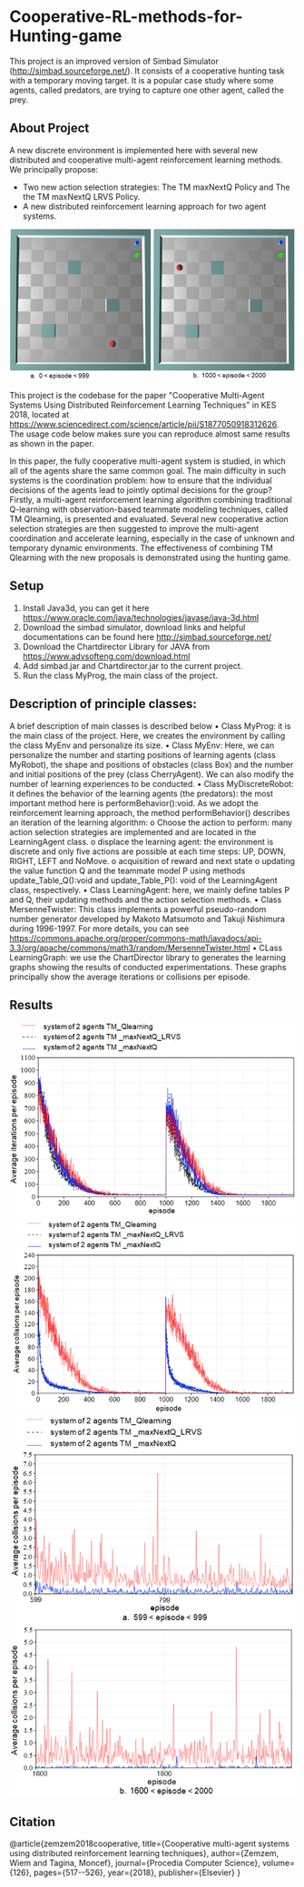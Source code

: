 # Cooperative-RL-methods-for-Hunting-game

This project is an improved version of Simbad Simulator (http://simbad.sourceforge.net/).  It consists of a cooperative hunting task with a temporary moving target. It is a popular case study where some agents, called predators, are trying to capture one other agent, called the prey.

## About Project
A new discrete environment is implemented here with several new distributed and cooperative multi-agent reinforcement learning methods. We principally propose:
*	Two new action selection strategies: The TM maxNextQ Policy and The the TM maxNextQ LRVS Policy.
*	A new distributed reinforcement learning approach for two agent systems. 

<img src="/Cooperative-RL-methods-for-Hunting-game/images/Testing_environment.png" alt="Testing_environment"/>

This project is the codebase for the paper "Cooperative Multi-Agent Systems Using Distributed Reinforcement Learning Techniques" in KES 2018, located at https://www.sciencedirect.com/science/article/pii/S1877050918312626. The usage code below makes sure you can reproduce almost same results as shown in the paper.

In this paper, the fully cooperative multi-agent system is studied, in which all of the agents share the same common goal. The main difficulty in such systems is the coordination problem: how to ensure that the individual decisions of the agents lead to jointly optimal decisions for the group? Firstly, a multi-agent reinforcement learning algorithm combining traditional Q-learning with observation-based teammate modeling techniques, called TM Qlearning, is presented and evaluated. Several new cooperative action selection strategies are then suggested to improve the multi-agent coordination and accelerate learning, especially in the case of unknown and temporary dynamic environments. The effectiveness of combining TM Qlearning with the new proposals is demonstrated using the hunting game.

## Setup
1)	Install Java3d, you can get it here https://www.oracle.com/java/technologies/javase/java-3d.html
2)	Download the simbad simulator, download links and helpful documentations can be found here http://simbad.sourceforge.net/
3)	Download the Chartdirector Library for JAVA from  https://www.advsofteng.com/download.html
4)	Add  simbad.jar and Chartdirector.jar to the current project.
5)	Run the class MyProg, the main class of the project.

## Description of principle classes:
A brief description of main classes is described below
•	Class MyProg: it is the main class of the project. Here, we creates the environment by calling the class MyEnv  and personalize its size.
•	Class MyEnv: Here, we can personalize the number and starting positions of learning agents  (class MyRobot), the shape and positions of obstacles (class Box) and the number and initial positions of the prey (class CherryAgent). We can also modify the number of learning experiences to be conducted.
•	Class MyDiscreteRobot: it defines the behavior of the learning agents (the predators): the most important method here is performBehavior():void. As we adopt the reinforcement learning approach, the method performBehavior() describes an iteration of the learning algorithm:
o	Choose the action to perform: many action selection strategies are implemented and are located in the LearningAgent class.
o	displace the learning agent: the environment is discrete and only five actions are possible at each time steps: UP, DOWN, RIGHT, LEFT and NoMove. 
o	acquisition of reward and next state
o	updating the value function Q and the teammate model P using methods update_Table_Q():void and update_Table_P(): void of the  LearningAgent class, respectively.
•	Class LearningAgent: here, we mainly define tables P and Q, their updating methods and the action selection methods.
•	Class MersenneTwister: This class implements a powerful pseudo-random number generator developed by Makoto Matsumoto and Takuji Nishimura during 1996-1997. For more details, you can see https://commons.apache.org/proper/commons-math/javadocs/api-3.3/org/apache/commons/math3/random/MersenneTwister.html
•	CLass LearningGraph: we use the ChartDirector library to generates the learning graphs showing the results of conducted experimentations. These graphs principally show the average iterations or collisions per episode.

## Results

<img src="/Cooperative-RL-methods-for-Hunting-game/images/learningIteration.png" alt="learningIteration"/>

<img src="/Cooperative-RL-methods-for-Hunting-game/images/collision.png" alt="collision"/>

<img src="/Cooperative-RL-methods-for-Hunting-game/images/collisionAfterConvergence.png" alt="collisionAfterConvergence"/>

## Citation
@article{zemzem2018cooperative,
  title={Cooperative multi-agent systems using distributed reinforcement learning techniques},
  author={Zemzem, Wiem and Tagina, Moncef},
  journal={Procedia Computer Science},
  volume={126},
  pages={517--526},
  year={2018},
  publisher={Elsevier}
}

